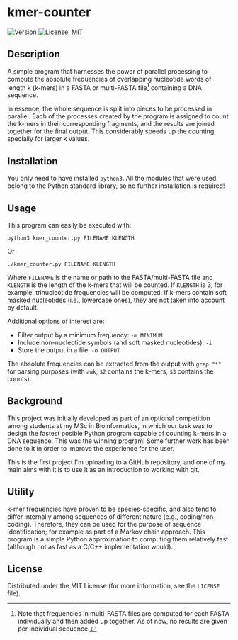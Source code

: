 # kmer-counter

![Version](https://img.shields.io/github/v/tag/dgcamblor/kmer-counter?label=Version)
[![License: MIT](https://img.shields.io/badge/License-MIT-yellow.svg)](https://opensource.org/licenses/MIT)

## Description

A simple program that harnesses the power of parallel processing to compute the absolute frequencies of overlapping nucleotide words of length k (k-mers) in a FASTA or multi-FASTA file[^1] containing a DNA sequence.

In essence, the whole sequence is split into pieces to be processed in parallel. Each of the processes created by the program is assigned to count the k-mers in their corresponding fragments, and the results are joined together for the final output. This considerably speeds up the counting, specially for larger k values.

## Installation

You only need to have installed `python3`. All the modules that were used belong to the Python standard library, so no further installation is required!

## Usage

This program can easily be executed with:

```{bash}
python3 kmer_counter.py FILENAME KLENGTH
```

Or

```{bash}
./kmer_counter.py FILENAME KLENGTH
```

Where `FILENAME` is the name or path to the FASTA/multi-FASTA file and `KLENGTH` is the length of the k-mers that will be counted. If `KLENGTH` is 3, for example, trinucleotide frequencies will be computed. If k-mers contain soft masked nucleotides (i.e., lowercase ones), they are not taken into account by default.

Additional options of interest are:

- Filter output by a minimum frequency: `-m MINIMUM`
- Include non-nucleotide symbols (and soft masked nucleotides): `-i`
- Store the output in a file: `-o OUTPUT`

The absolute frequencies can be extracted from the output with `grep "*"` for parsing purposes (with `awk`, `$2` contains the k-mers, `$3` contains the counts).

## Background

This project was initially developed as part of an optional competition among students at my MSc in Bioinformatics, in which our task was to design the fastest posible Python program capable of counting k-mers in a DNA sequence. This was the winning program! Some further work has been done to it in order to improve the experience for the user.

This is the first project I'm uploading to a GitHub repository, and one of my main aims with it is to use it as an introduction to working with git.

## Utility

k-mer frequencies have proven to be species-specific, and also tend to differ internally among sequences of different nature (e.g., coding/non-coding). Therefore, they can be used for the purpose of sequence identification; for example as part of a Markov chain approach.
This program is a simple Python approximation to computing them relatively fast (although not as fast as a C/C++ implementation would).

## License

Distributed under the MIT License (for more information, see the `LICENSE` file).

[^1]: Note that frequencies in multi-FASTA files are computed for each FASTA individually and then added up together. As of now, no results are given per individual sequence.
